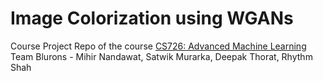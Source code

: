 # Image Colorization using WGANs

Course Project Repo of the course [CS726: Advanced Machine Learning](https://www.cse.iitb.ac.in/~sunita/cs726/)<br />
Team Blurons - Mihir Nandawat, Satwik Murarka, Deepak Thorat, Rhythm Shah
